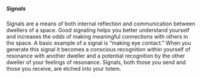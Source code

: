 ##### Signals

Signals are a means of both internal reflection and communication between dwellers of a space. Good signaling helps you better understand yourself and increases the odds of making meaningful connections with others in the space. A basic example of a signal is “making eye contact.” When you generate this signal it becomes a conscious recognition within yourself of resonance with another dweller and a potential recognition by the other dweller of your feelings of resonance. Signals, both those you send and those you receive, are etched into your totem.